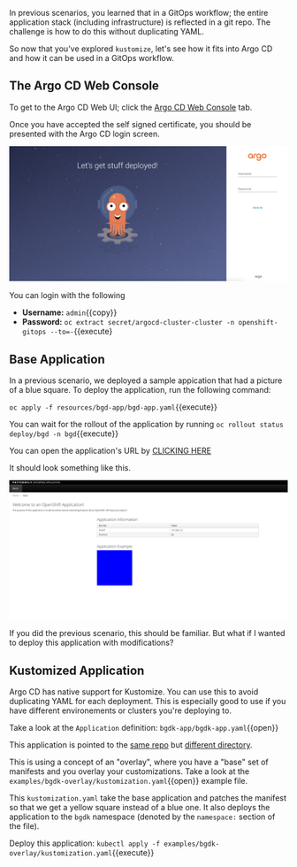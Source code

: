 In previous scenarios, you learned that in a GitOps workflow; the
entire application stack (including infrastructure) is reflected
in a git repo. The challenge is how to do this without duplicating
YAML.

So now that you've explored `kustomize`, let's see how it fits into Argo
CD and how it can be used in a GitOps workflow.

## The Argo CD Web Console

To get to the Argo CD Web UI; click the [Argo CD Web Console](https://argocd-cluster-server-openshift-gitops.[[HOST_SUBDOMAIN]]-80-[[KATACODA_HOST]].environments.katacoda.com) tab.

Once you have accepted the self signed certificate, you should be
presented with the Argo CD login screen.

![ArgoCD Login](../../assets/gitops/argocd-login.png)

You can login with the following
* **Username:** ``admin``{{copy}}
* **Password:** `oc extract secret/argocd-cluster-cluster -n openshift-gitops --to=-`{{execute}

## Base Application

In a previous scenario, we deployed a sample appication that had a
picture of a blue square. To deploy the application, run the following
command:

`oc apply -f resources/bgd-app/bgd-app.yaml`{{execute}}

You can wait for the rollout of the application by running `oc rollout status deploy/bgd -n bgd`{{execute}}

You can open the application's URL by [CLICKING HERE](http://bgd-bgd.[[HOST_SUBDOMAIN]]-80-[[KATACODA_HOST]].environments.katacoda.com)

It should look something like this.

![bgd](../../assets/gitops/bgd.png)

If you did the previous scenario, this should be familiar. But what
if I wanted to deploy this application with modifications?

## Kustomized Application

Argo CD has native support for Kustomize. You can use this to avoid
duplicating YAML for each deployment. This is especially good to
use if you have different environements or clusters you're deploying
to.

Take a look at the `Application` definition:  `bgdk-app/bgdk-app.yaml`{{open}}

This application is pointed to the [same repo](https://github.com/redhat-developer-demos/openshift-gitops-examples) but [different directory](https://github.com/redhat-developer-demos/openshift-gitops-examples/tree/main/apps/bgd/overlays/bgdk).

This is using a concept of an "overlay", where you have a "base"
set of manifests and you overlay your customizations. Take a look
at the `examples/bgdk-overlay/kustomization.yaml`{{open}} example
file.

This `kustomization.yaml` take the base application and patches the
manifest so that we get a yellow square instead of a blue one. It
also deploys the application to the `bgdk` namespace (denoted by
the `namespace:` section of the file).

Deploy this application: `kubectl apply -f examples/bgdk-overlay/kustomization.yaml`{{execute}}